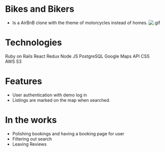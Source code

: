 # Bikes and Bikers

* Is a AirBnB clone with the theme of motorcycles instead of homes.
![.gif](https://gfycat.com/brokentintedamericansaddlebred.gif)

# Technologies
Ruby on Rails
React
Redux
Node JS
PostgreSQL
Google Maps API
CSS
AWS S3


# Features

* User authentication with demo log in
* Listings are marked on the map when searched.


# In the works
* Polishing bookings and having a booking page for user
* Filtering out search
* Leaving Reviews
